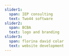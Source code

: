 ```yaml
---
slider1:
  span: IEP consulting
  text: Two44 software
slider2:
  span: BCBA
  text: logo and branding
slider3:
  span: florina david colar
  text: website development
---
```

